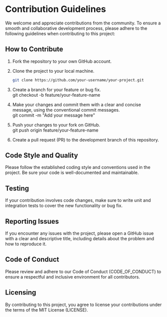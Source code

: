 # Contribution Guidelines

We welcome and appreciate contributions from the community. To ensure a smooth and collaborative development process, please adhere to the following guidelines when contributing to this project:

## How to Contribute

1. Fork the repository to your own GitHub account.

2. Clone the project to your local machine.

   ```bash
   git clone https://github.com/your-username/your-project.git
3. Create a branch for your feature or bug fix.   
   git checkout -b feature/your-feature-name
4. Make your changes and commit them with a clear and concise message, using the conventional commit messages.   
   git commit -m "Add your message here"
5. Push your changes to your fork on GitHub.   
   git push origin feature/your-feature-name
6. Create a pull request (PR) to the development branch of this repository.

## Code Style and Quality
Please follow the established coding style and conventions used in the project. Be sure your code is well-documented and maintainable.

## Testing
If your contribution involves code changes, make sure to write unit and integration tests to cover the new functionality or bug fix.

## Reporting Issues
If you encounter any issues with the project, please open a GitHub issue with a clear and descriptive title, including details about the problem and how to reproduce it.

## Code of Conduct
Please review and adhere to our Code of Conduct (CODE_OF_CONDUCT) to ensure a respectful and inclusive environment for all contributors.

## Licensing
By contributing to this project, you agree to license your contributions under the terms of the MIT License (LICENSE).




